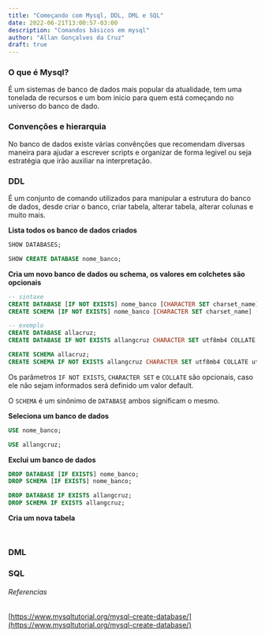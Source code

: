```yaml
---
title: "Começando com Mysql, DDL, DML e SQL"
date: 2022-06-21T13:00:57-03:00
description: "Comandos básicos em mysql"
author: "Allan Gonçalves da Cruz"
draft: true
---
```


### O que é Mysql?

É um sistemas de banco de dados mais popular da atualidade, tem uma tonelada de recursos e um bom inicio para quem está começando no universo do banco de dado.

### Convenções e hierarquia

No banco de dados existe várias convênções que recomendam diversas maneira para ajudar a escrever scripts e organizar de forma legivel ou seja estratégia que irão auxiliar na interpretação.

### DDL

É um conjunto de comando utilizados para manipular a estrutura do banco de dados, desde criar o banco, criar tabela, alterar tabela, alterar colunas e muito mais.

**Lista todos os banco de dados criados**
```sql
SHOW DATABASES;

SHOW CREATE DATABASE nome_banco;
```

**Cria um novo banco de dados ou schema, os valores em colchetes são opcionais**
```sql
-- sintaxe
CREATE DATABASE [IF NOT EXISTS] nome_banco [CHARACTER SET charset_name] [COLLATE collation_name];
CREATE SCHEMA [IF NOT EXISTS] nome_banco [CHARACTER SET charset_name] [COLLATE collation_name];

-- exemplo
CREATE DATABASE allacruz;
CREATE DATABASE IF NOT EXISTS allangcruz CHARACTER SET utf8mb4 COLLATE utf8mb4_general_ci;

CREATE SCHEMA allacruz;
CREATE SCHEMA IF NOT EXISTS allangcruz CHARACTER SET utf8mb4 COLLATE utf8mb4_general_ci;
```

Os parâmetros `IF NOT EXISTS`, `CHARACTER SET` e `COLLATE` são opcionais, caso ele não sejam informados será definido um valor default.

O `SCHEMA` é um sinônimo de `DATABASE` ambos significam o mesmo.

**Seleciona um banco de dados**
```sql
USE nome_banco;

USE allangcruz;
```

**Exclui um banco de dados**
```sql
DROP DATABASE [IF EXISTS] nome_banco;
DROP SCHEMA [IF EXISTS] nome_banco;

DROP DATABASE IF EXISTS allangcruz;
DROP SCHEMA IF EXISTS allangcruz;
```

**Cria um nova tabela**
```sql
```

```sql
```

### DML

### SQL

###### Referencias

[https://www.mysqltutorial.org/mysql-create-database/](https://www.mysqltutorial.org/mysql-create-database/)